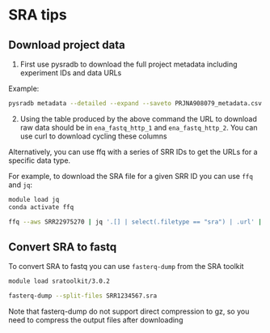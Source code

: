 # SRA tips

## Download project data

1. First use pysradb to download the full project metadata including experiment IDs and data URLs

Example:

```bash
pysradb metadata --detailed --expand --saveto PRJNA908079_metadata.csv PRJNA908079
```

2. Using the table produced by the above command the URL to download raw data should be in `ena_fastq_http_1` and `ena_fastq_http_2`. You can use curl to download cycling these columns

Alternatively, you can use ffq with a series of SRR IDs to get the URLs for a specific data type. 

For example, to download the SRA file for a given SRR ID you can use `ffq` and `jq`:

```bash
module load jq
conda activate ffq

ffq --aws SRR22975270 | jq '.[] | select(.filetype == "sra") | .url' | xargs -n 1 curl  
```

## Convert SRA to fastq

To convert SRA to fastq you can use `fasterq-dump` from the SRA toolkit

```bash
module load sratoolkit/3.0.2

fasterq-dump --split-files SRR1234567.sra
```

Note that fasterq-dump do not support direct compression to gz, so you need to compress the output files after downloading
